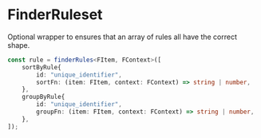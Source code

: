 # FinderRuleset

Optional wrapper to ensures that an array of rules all have the correct shape.

```ts
const rule = finderRules<FItem, FContext>([
    sortByRule{
        id: "unique_identifier",
        sortFn: (item: FItem, context: FContext) => string | number,
    },
    groupByRule{
        id: "unique_identifier",
        groupFn: (item: FItem, context: FContext) => string | number,
    },
]);
```
